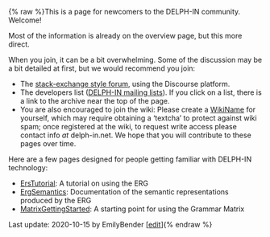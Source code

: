 {% raw %}This is a page for newcomers to the DELPH-IN community. Welcome!

Most of the information is already on the overview page, but this more
direct.

When you join, it can be a bit overwhelming. Some of the discussion may
be a bit detailed at first, but we would recommend you join:

- The [stack-exchange style forum](http://discourse.delph-in.net),
using the Discourse platform.
- The developers list ([DELPH-IN mailing
lists](http://lists.delph-in.net/)). If you click on a list, there
is a link to the archive near the top of the page.
- You are also encouraged to join the wiki: Please create a
[WikiName](https://delph-in.github.io/docs/garage/WikiName) for yourself, which may require obtaining a
‘textcha’ to protect against wiki spam; once registered at the wiki,
to request write access please contact info *at* delph-in.net. We
hope that you will contribute to these pages over time.

Here are a few pages designed for people getting familiar with DELPH-IN
technology:

- [ErsTutorial](https://delph-in.github.io/docs/howto/ErsTutorial): A tutorial on using the ERG
- [ErgSemantics](https://delph-in.github.io/docs/erg/ErgSemantics): Documentation of the semantic
representations produced by the ERG
- [MatrixGettingStarted](https://delph-in.github.io/docs/matrix/MatrixGettingStarted): A starting point for
using the Grammar Matrix

Last update: 2020-10-15 by EmilyBender [[edit](https://github.com/delph-in/docs/wiki/DelphinWelcome/_edit)]{% endraw %}